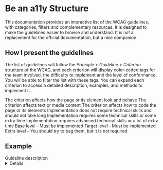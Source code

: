 # Be an a11y Structure

<script setup>
  import Details from '../components/details.vue';
  import { Container, Title, Tag, Text, Button, Link, Icon } from '@owlabio/minuit';

  const tagColors = {
    design: 'fuchsia',
    content: 'violet',
    code: 'blue',
    easy: 'lime',
    normal: 'amber',
    hard: 'red',
    A: 'emerald',
    AA: 'teal',
    AAA: 'cyan',
  }
</script>

This documentation provides an interactive list of the WCAG guidelines, with categories, filters and complementary resources. It is designed to make the guidelines easier to browse and understand. It is not a replacement for the official documentation, but a nice companion.

## How I present the guidelines

The list of guidelines will follow the _Principle > Guideline > Criterion_ structure of the WCAG, and each criterion will display color-coded tags for the team involved, the difficulty to implement and the level of conformance. You will be able to filter the list with these tags. You can expand each criterion to access a detailed description, examples, and methods to implement it.

<!-- @TODO: explain tags -->

<div class="vp-raw">
  <Container gap="var(--size-8)">
    <Container>
      <Title tag="h3" class="filters-label">Teams</Title>
      <Container tag="ul" class="tags-info-list">
        <Container tag="li" flow="grid" columns="auto 1fr">
          <Tag class="tag-team" label="design" :color="tagColors['design']" />
          <Text muted>The criterion affects how the page or its element look and behave</Text>
        </Container>
        <Container tag="li" flow="grid" columns="auto 1fr">
          <Tag class="tag-team" label="content" :color="tagColors['content']" />
          <Text muted>The criterion affects text or media content</Text>
        </Container>
        <Container tag="li" flow="grid" columns="auto 1fr">
          <Tag class="tag-team" label="code" :color="tagColors['code']" />
          <Text muted>The criterion affects how to code the page or its elements</Text>
        </Container>
      </Container>
    </Container>
    <Container>
      <Title tag="h3" class="filters-label">Difficulty</Title>
      <Container tag="ul" class="tags-info-list">
        <Container tag="li" flow="grid" columns="auto 1fr">
          <Tag class="tag-difficulty" label="easy" :color="tagColors['easy']" />
          <Text muted>Implementation does not require technical skills and should not take long</Text>
        </Container>
        <Container tag="li" flow="grid" columns="auto 1fr">
          <Tag class="tag-difficulty" label="normal" :color="tagColors['normal']" />
          <Text muted>Implementation requires some technical skills or some extra time</Text>
        </Container>
        <Container tag="li" flow="grid" columns="auto 1fr">
          <Tag class="tag-difficulty" label="hard" :color="tagColors['hard']" />
          <Text muted>Implementation requires advanced technical skills or a lot of extra time</Text>
        </Container>
      </Container>
    </Container>
    <Container>
    <Title tag="h3" class="filters-label">Level</Title>
      <Container tag="ul" class="tags-info-list">
        <Container tag="li" flow="grid" columns="auto 1fr">
          <Tag class="tag-level" label="A" :color="tagColors['A']" />
          <Text muted>Base level - Must be implemented</Text>
        </Container>
        <Container tag="li" flow="grid" columns="auto 1fr">
          <Tag class="tag-level" label="AA" :color="tagColors['AA']" />
          <Text muted>Target level - Must be implemented</Text>
        </Container>
        <Container tag="li" flow="grid" columns="auto 1fr">
          <Tag class="tag-level" label="AAA" :color="tagColors['AAA']" />
          <Text muted>Extra level - You should try to bag them, but it is not required</Text>
        </Container>
      </Container>
    </Container>
  </Container>
</div>

## Example

<div class="vp-raw">
  <Container tag="ol">
    <Container tag="li">
      <!-- Principle -->
      <Title tag="h3">X - Principle</Title>
      <Container tag="ol">
        <Container tag="li">
          <!-- Guideline -->
          <Container flow="grid-center" columns="1fr auto">
            <Title tag="h4">X.Y - Guideline</Title>
            <Link label="Understanding X.Y - Guideline" icon="far circle-info" labelless variant="border" path="#" />
          </Container>
          <Text class="guideline-description" muted>Guideline description</Text>
          <Container tag="ol">
            <Container tag="li">
              <!-- Criterion -->
              <Details side="end">
                <template #summary>
                  <Container class="criterion-summary" flow="grid-center" columns="1fr auto auto auto" gap="var(--size-2-5)">
                    <Title tag="h5">X.Y.Z - Criterion</Title>
                    <Container flow="row" gap="var(--size-2-5)">
                      <Tag class="tag-team" label="Team" color="fuchsia" />
                    </Container>
                    <Tag class="tag-difficulty" label="Difficulty" color="amber" />
                    <Tag class="tag-level" label="Level" color="emerald" />
                  </Container>
                </template>
                <template #content>
                  <!-- Goal -->
                  <Container flow="grid-center" columns="1fr auto">
                    <Text muted>Goal</Text>
                    <Link label="Understanding X.Y.Z - Criterion" icon="far circle-info" labelless variant="border" path="#" />
                  </Container>
                  <!-- Description -->
                  <Container class="criterion-section" flow="row" gap="var(--size-2-5)">
                    <Icon icon="book" />
                    <Title tag="h6">Description</Title>
                  </Container>
                  <Text>Description</Text>
                  <!-- Examples -->
                  <Container class="criterion-section" flow="row" gap="var(--size-2-5)">
                    <Icon icon="eyes" />
                    <Title tag="h6">Examples</Title>
                  </Container>
                  <Container tag="ul" class="criterion-list" gap="var(--size-2-5)">
                    <Container tag="li" flow="grid" columns="auto 1fr" gap="var(--size-2-5)">
                      <Icon icon="arrow-right" />
                      <Text>Example</Text>
                    </Container>
                  </Container>
                  <!-- How to implement -->
                  <Container class="criterion-section" flow="row" gap="var(--size-2-5)">
                    <Icon icon="wand-magic-sparkles" />
                    <Title tag="h6">How to implement</Title>
                  </Container>
                  <Container tag="ul" class="criterion-list" gap="var(--size-2-5)">
                    <Container tag="li" flow="grid" columns="auto 1fr" gap="var(--size-2-5)">
                      <Icon icon="arrow-right" />
                      <Text>Method</Text>
                    </Container>
                  </Container>
                  <!-- Resources -->
                  <Container class="criterion-section" flow="row" gap="var(--size-2-5)">
                    <Icon icon="glasses" />
                    <Title tag="h6">Resources</Title>
                  </Container>
                  <Container tag="ul" class="criterion-list" gap="var(--size-2-5)">
                    <Container tag="li" flow="grid" columns="auto 1fr" gap="var(--size-2-5)">
                      <Icon icon="arrow-right" />
                      <Link label="Resource Link" path="#" color="neutral" inline  />
                    </Container>
                  </Container>
                </template>
              </Details>
            </Container>
          </Container>
        </Container>
      </Container>
    </Container>
  </Container>
</div>
